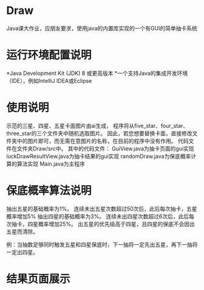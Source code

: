 # Draw
Java课大作业，应朋友要求，使用java的内置库实现的一个有GUI的简单抽卡系统

# 运行环境配置说明
*Java Development Kit (JDK) 8 或更高版本
*一个支持Java的集成开发环境（IDE），例如IntelliJ IDEA或Eclipse

# 使用说明
示范的三星、四星、五星卡面图片由ai生成，
程序将从five_star、four_star、three_star的三个文件夹中随机选取图片。
因此，若您想要替换卡面，直接修改文件夹中的图片即可，而无需在意图片的名称，在目前的程序中没有作用。
代码文件在文件夹Draw/src中。
其中的代码文件：
GuiView.java为抽卡页面的gui实现
luckDrawResultView.java为抽卡结果的gui实现
randomDraw.java为保底概率计算的算法实现
Main.java为主程序


# 保底概率算法说明
抽出五星的基础概率为1%。
连续未出五星次数超过50次后，此后每次抽卡，五星概率增加5%
抽出四星的基础概率为3%。
连续未出四星次数超过6次后，此后每次抽卡，四星概率增加25%。
出五星的优先级高于四星，且四星的保底不会因出五星而清除。

例：当抽数足够同时触发五星和四星保底时，下一抽将一定先出五星，再下一抽将一定出四星。

# 结果页面展示

